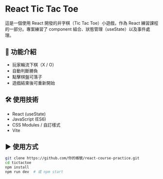 # React Tic Tac Toe

這是一個使用 React 開發的井字棋（Tic Tac Toe）小遊戲，作為 React 練習課程的一部分。專案練習了 component 組合、狀態管理（useState）以及事件處理。

## 🚀 功能介紹

- 玩家輪流下棋（X / O）
- 自動判斷勝負
- 點擊棋盤可落子
- 遊戲結束後可重新開始

## 🛠 使用技術

- React (useState)
- JavaScript (ES6)
- CSS Modules / 自訂樣式
- Vite

## ▶️ 使用方式

```bash
git clone https://github.com/你的帳號/react-course-practice.git
cd tictactoe
npm install
npm run dev  # 或 npm start
```
